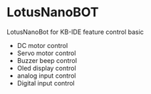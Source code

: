 # LotusNanoBOT
LotusNanoBot for KB-IDE feature control basic
  - DC motor control
  - Servo motor control
  - Buzzer beep control
  - Oled display control
  - analog input control
  - Digital input control
 

 

